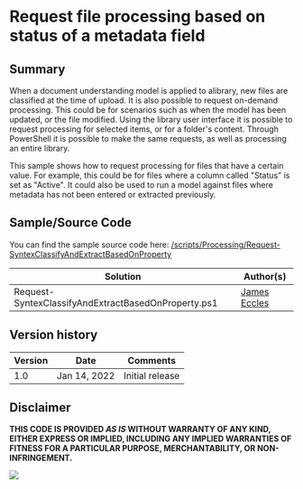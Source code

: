 # Request file processing based on status of a metadata field

## Summary

When a document understanding model is applied to alibrary, new files are classified at the time of upload. It is also possible to request on-demand processing. This could be for scenarios such as when the model has been updated, or the file modified. Using the library user interface it is possible to request processing for selected items, or for a folder's content. Through PowerShell it is possible to make the same requests, as well as processing an entire library.

This sample shows how to request processing for files that have a certain value. For example, this could be for files where a column called "Status" is set as "Active". It could also be used to run a model against files where metadata has not been entered or extracted previously.

## Sample/Source Code

You can find the sample source code here: [/scripts/Processing/Request-SyntexClassifyAndExtractBasedOnProperty](https://github.com/pnp/syntex-samples/tree/main/scripts/Processing/Request-SyntexClassifyAndExtractBasedOnProperty/)

Solution|Author(s)
--------|---------
Request-SyntexClassifyAndExtractBasedOnProperty.ps1 | [James Eccles](https://github.com/JamesEccles)

## Version history

Version|Date|Comments
-------|----|--------
1.0|Jan 14, 2022 |Initial release

## Disclaimer

**THIS CODE IS PROVIDED *AS IS* WITHOUT WARRANTY OF ANY KIND, EITHER EXPRESS OR IMPLIED, INCLUDING ANY IMPLIED WARRANTIES OF FITNESS FOR A PARTICULAR PURPOSE, MERCHANTABILITY, OR NON-INFRINGEMENT.**

<img src="https://pnptelemetry.azurewebsites.net/syntex-samples/scripts/Request-SyntexClassifyAndExtractBasedOnProperty" />
